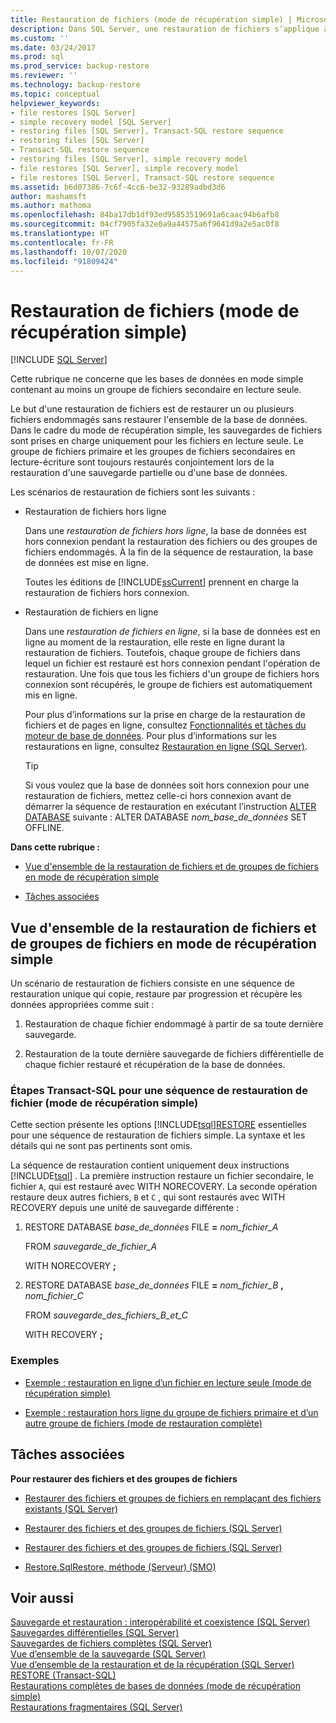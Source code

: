 ```yaml
---
title: Restauration de fichiers (mode de récupération simple) | Microsoft Docs
description: Dans SQL Server, une restauration de fichiers s’applique à un ou plusieurs fichiers endommagés et ne porte pas sur l’ensemble de la base de données.
ms.custom: ''
ms.date: 03/24/2017
ms.prod: sql
ms.prod_service: backup-restore
ms.reviewer: ''
ms.technology: backup-restore
ms.topic: conceptual
helpviewer_keywords:
- file restores [SQL Server]
- simple recovery model [SQL Server]
- restoring files [SQL Server], Transact-SQL restore sequence
- restoring files [SQL Server]
- Transact-SQL restore sequence
- restoring files [SQL Server], simple recovery model
- file restores [SQL Server], simple recovery model
- file restores [SQL Server], Transact-SQL restore sequence
ms.assetid: b6d07386-7c6f-4cc6-be32-93289adbd3d6
author: mashamsft
ms.author: mathoma
ms.openlocfilehash: 84ba17db1df93ed95853519691a6caac94b6afb8
ms.sourcegitcommit: 04cf7905fa32e0a9a44575a6f9641d9a2e5ac0f8
ms.translationtype: HT
ms.contentlocale: fr-FR
ms.lasthandoff: 10/07/2020
ms.locfileid: "91809424"
---
```

# <a name="file-restores-simple-recovery-model"></a>Restauration de fichiers (mode de récupération simple)
 [!INCLUDE [SQL Server](../../includes/applies-to-version/sqlserver.md)]

  Cette rubrique ne concerne que les bases de données en mode simple contenant au moins un groupe de fichiers secondaire en lecture seule.  
  
 Le but d'une restauration de fichiers est de restaurer un ou plusieurs fichiers endommagés sans restaurer l'ensemble de la base de données. Dans le cadre du mode de récupération simple, les sauvegardes de fichiers sont prises en charge uniquement pour les fichiers en lecture seule. Le groupe de fichiers primaire et les groupes de fichiers secondaires en lecture-écriture sont toujours restaurés conjointement lors de la restauration d'une sauvegarde partielle ou d'une base de données.  
  
 Les scénarios de restauration de fichiers sont les suivants :  
  
-   Restauration de fichiers hors ligne  
  
     Dans une *restauration de fichiers hors ligne*, la base de données est hors connexion pendant la restauration des fichiers ou des groupes de fichiers endommagés. À la fin de la séquence de restauration, la base de données est mise en ligne.  
  
     Toutes les éditions de [!INCLUDE[ssCurrent](../../includes/sscurrent-md.md)] prennent en charge la restauration de fichiers hors connexion.  
  
-   Restauration de fichiers en ligne  
  
     Dans une *restauration de fichiers en ligne*, si la base de données est en ligne au moment de la restauration, elle reste en ligne durant la restauration de fichiers. Toutefois, chaque groupe de fichiers dans lequel un fichier est restauré est hors connexion pendant l'opération de restauration. Une fois que tous les fichiers d'un groupe de fichiers hors connexion sont récupérés, le groupe de fichiers est automatiquement mis en ligne.  
  
     Pour plus d’informations sur la prise en charge de la restauration de fichiers et de pages en ligne, consultez [Fonctionnalités et tâches du moteur de base de données](../../sql-server/what-s-new-in-sql-server-ver15.md). Pour plus d’informations sur les restaurations en ligne, consultez [Restauration en ligne &#40;SQL Server&#41;](../../relational-databases/backup-restore/online-restore-sql-server.md).  
  
    > [!TIP]  
    >  Si vous voulez que la base de données soit hors connexion pour une restauration de fichiers, mettez celle-ci hors connexion avant de démarrer la séquence de restauration en exécutant l’instruction [ALTER DATABASE](../../t-sql/statements/alter-database-transact-sql-set-options.md) suivante : ALTER DATABASE *nom_base_de_données* SET OFFLINE.  
  
 **Dans cette rubrique :**  
  
-   [Vue d'ensemble de la restauration de fichiers et de groupes de fichiers en mode de récupération simple](#Overview)  
  
-   [Tâches associées](#RelatedTasks)  
  
##  <a name="overview-of-file-and-filegroup-restore-under-the-simple-recovery-model"></a><a name="Overview"></a> Vue d'ensemble de la restauration de fichiers et de groupes de fichiers en mode de récupération simple  
 Un scénario de restauration de fichiers consiste en une séquence de restauration unique qui copie, restaure par progression et récupère les données appropriées comme suit :  
  
1.  Restauration de chaque fichier endommagé à partir de sa toute dernière sauvegarde.  
  
2.  Restauration de la toute dernière sauvegarde de fichiers différentielle de chaque fichier restauré et récupération de la base de données.  
  
### <a name="transact-sql-steps-for-file-restore-sequence-simple-recovery-model"></a>Étapes Transact-SQL pour une séquence de restauration de fichier (mode de récupération simple)  
 Cette section présente les options [!INCLUDE[tsql](../../includes/tsql-md.md)][RESTORE](../../t-sql/statements/restore-statements-transact-sql.md) essentielles pour une séquence de restauration de fichiers simple. La syntaxe et les détails qui ne sont pas pertinents sont omis.  
  
 La séquence de restauration contient uniquement deux instructions [!INCLUDE[tsql](../../includes/tsql-md.md)] . La première instruction restaure un fichier secondaire, le fichier `A`, qui est restauré avec WITH NORECOVERY. La seconde opération restaure deux autres fichiers, `B` et `C` , qui sont restaurés avec WITH RECOVERY depuis une unité de sauvegarde différente :  
  
1.  RESTORE DATABASE *base_de_données* FILE **=** _nom_fichier_A_  
  
     FROM *sauvegarde_de_fichier_A*  
  
     WITH NORECOVERY **;**  
  
2.  RESTORE DATABASE *base_de_données* FILE **=** _nom_fichier_B_ **,** _nom_fichier_C_  
  
     FROM *sauvegarde_des_fichiers_B_et_C*  
  
     WITH RECOVERY **;**  
  
### <a name="examples"></a>Exemples  
  
-   [Exemple : restauration en ligne d’un fichier en lecture seule &#40;mode de récupération simple&#41;](../../relational-databases/backup-restore/example-online-restore-of-a-read-only-file-simple-recovery-model.md)  
  
-   [Exemple : restauration hors ligne du groupe de fichiers primaire et d’un autre groupe de fichiers &#40;mode de restauration complète&#41;](../../relational-databases/backup-restore/example-offline-restore-of-primary-and-one-other-filegroup-full-recovery-model.md)  
  
##  <a name="related-tasks"></a><a name="RelatedTasks"></a> Tâches associées  
 **Pour restaurer des fichiers et des groupes de fichiers**  
  
-   [Restaurer des fichiers et groupes de fichiers en remplaçant des fichiers existants &#40;SQL Server&#41;](../../relational-databases/backup-restore/restore-files-and-filegroups-over-existing-files-sql-server.md)  
  
-   [Restaurer des fichiers et des groupes de fichiers &#40;SQL Server&#41;](../../relational-databases/backup-restore/restore-files-and-filegroups-sql-server.md)  
  
-   [Restaurer des fichiers et des groupes de fichiers &#40;SQL Server&#41;](../../relational-databases/backup-restore/restore-files-and-filegroups-sql-server.md)  
  
-   [Restore.SqlRestore, méthode (Serveur) (SMO)](/dotnet/api/microsoft.sqlserver.management.smo.restore.sqlrestore)   
  
## <a name="see-also"></a>Voir aussi  
 [Sauvegarde et restauration : interopérabilité et coexistence &#40;SQL Server&#41;](../../relational-databases/backup-restore/backup-and-restore-interoperability-and-coexistence-sql-server.md)   
 [Sauvegardes différentielles &#40;SQL Server&#41;](../../relational-databases/backup-restore/differential-backups-sql-server.md)   
 [Sauvegardes de fichiers complètes &#40;SQL Server&#41;](../../relational-databases/backup-restore/full-file-backups-sql-server.md)   
 [Vue d’ensemble de la sauvegarde &#40;SQL Server&#41;](../../relational-databases/backup-restore/backup-overview-sql-server.md)   
 [Vue d’ensemble de la restauration et de la récupération &#40;SQL Server&#41;](../../relational-databases/backup-restore/restore-and-recovery-overview-sql-server.md)   
 [RESTORE &#40;Transact-SQL&#41;](../../t-sql/statements/restore-statements-transact-sql.md)   
 [Restaurations complètes de bases de données &#40;mode de récupération simple&#41;](../../relational-databases/backup-restore/complete-database-restores-simple-recovery-model.md)   
 [Restaurations fragmentaires &#40;SQL Server&#41;](../../relational-databases/backup-restore/piecemeal-restores-sql-server.md)  
  

